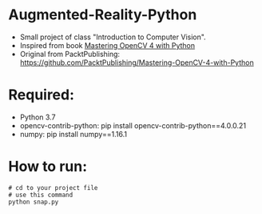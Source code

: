 # Augmented-Reality-Python
- Small project of class "Introduction to Computer Vision". 
- Inspired from book [Mastering OpenCV 4 with Python](http://148.228.16.36/CURSOS/IMAGENES/LIBROS/3-Mastering-Opencv4.pdf?fbclid=IwAR06L0xU8FULI4SJAJVKANwPsJBvqVQFziQoaxzGLLCzCSS0-WCfdb_Ikyw)
- Original from PacktPublishing: https://github.com/PacktPublishing/Mastering-OpenCV-4-with-Python

# Required:
- Python 3.7
- opencv-contrib-python: pip install opencv-contrib-python==4.0.0.21
- numpy: pip install numpy==1.16.1

# How to run:

```
# cd to your project file
# use this command
python snap.py
```
